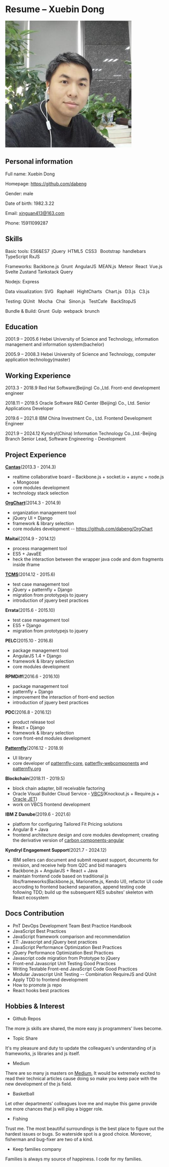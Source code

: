 # Resume – Xuebin Dong
![照片](./avatar.jpg)

## Personal information
Full name: Xuebin Dong

Homepage: https://github.com/dabeng

Gender: male

Date of birth: 1982.3.22

Email: xinguan413@163.com

Phone: 15911099287

## Skills

Basic tools: ES6&ES7 jQuery HTML5 CSS3  Bootstrap handlebars TypeScript RxJS

Frameworks: Backbone.js Grunt AngularJS MEAN.js Meteor React Vue.js Svelte  Zustand  Tankstack Query

Nodejs: Express

Data visualization: SVG  Raphaël  HightCharts   Chart.js   D3.js   C3.js

Testing: QUnit   Mocha   Chai  Sinon.js  TestCafe   BackStopJS

Bundle & Build: Grunt Gulp webpack brunch
## Education
2001.9 – 2005.6 Hebei University of Science and Technology, information management and information system(bachelor)

2005.9 – 2008.3 Hebei University of Science and Technology, computer application technology(master)

## Working Experience

2013.3 - 2018.9 Red Hat Software(Beijing) Co.,Ltd.  Front-end development engineer

2018.11 – 2019.5  Oracle Software R&D Center (Beijing) Co., Ltd.  Senior Applications Developer

2019.6 – 2021.8 IBM China Investment Co., Ltd.    Frontend Development Engineer

2021.9 – 2024.12 Kyndryl(China) Information Technology Co.,Ltd.-Beijing Branch    Senior Lead, Software Engineering - Development

## Project Experience

**[Cantas](https://github.com/onepiecejs/nodejs-cantas)**(2013.3 - 2014.3)
- realtime collaborative board – Backbone.js + socket.io + async + node.js + Mongoose
- core modules development
- technology stack selection

**[OrgChart](https://codepen.io/collection/AWxGVb/)**(2014.3 - 2014.9)
- organization management tool
- jQuery UI + Django
- framework & library selection
- core modules development -- https://github.com/dabeng/OrgChart

**Maitai**(2014.9 - 2014.12)
- process management tool
- ES5 + JavaEE
- heck the interaction between the wrapper java code and dom fragments inside iframe

**[TCMS](https://github.com/Nitrate/Nitrate)**(2014.12 - 2015.6)
- test case management tool
- jQuery + patternfly + Django
- migration from prototypejs to jquery
- introduction of jquery best practices

**Errata**(2015.6 - 2015.10)
- test case management tool
- ES5 + Django
- migration from prototypejs to jquery

**PELC**(2015.10 - 2016.8)
- package management tool
- AngularJS 1.4 + Django
- framework & library selection
- core modules development

**RPMDiff**(2016.6 - 2016.10)
- package management tool
- patternfly + Django
- improvement the interaction of front-end section
- introduction of jquery best practices

**PDC**(2016.8 - 2016.12)
- product release tool
- React + Django
- framework & library selection
- core front-end modules development

**[Patternfly](https://www.patternfly.org)**(2016.12 - 2018.9)
- UI library
- core developer of [patternfly-core](https://github.com/patternfly/patternfly), [patterfly-webcomponents](https://github.com/patternfly-webcomponents/patternfly-webcomponents) and [patternfly.org](https://patternfly.org/)

**Blockchain**(2018.11 - 2019.5)
- block chain adapter, bill receivable factoring
- Oracle Visual Builder Cloud Service - [VBCS](https://docs.oracle.com/en/cloud/paas/app-builder-cloud/)(Knockout.js + Require.js + [Oracle JET](https://www.oracle.com/webfolder/technetwork/jet/index.html))
- work on VBCS frontend development

**IBM Z Danube**(2019.6 - 2021.6)
- platform for configuring Tailored Fit Pricing solutions
- Angular 8 + Java
- frontend architecture design and core modules development; creating the derivative version of [carbon components-angular](https://stackblitz.com/edit/carbon-components-angular-demo)

**Kyndryl Engagement Support**(2021.7 - 2024.12)
- IBM sellers can document and submit request support, documents for revision, and receive help from Q2C and bid managers
- Backbone.js + AngularJS + React + Java
- maintain frontend code based on traditional js libs/frameworks(Backbone.js, Marionette.js, Kendo UI), refactor UI code accroding to frontend backend separation, append testing code following TDD; build up the subsequent KES subsites’ skeleton with React ecosystem


## Docs Contribution
-	PnT DevOps Development Team Best Practice Handbook
-	JavaScript Best Practices
-	JavaScript framework comparison and recommendation
-	ET: Javascript and jQuery best practices
-	JavaScript Performance Optimization Best Practices
-	jQuery Performance Optimization Best Practices 
-	Javascript code migration from Prototype to jQuery
-	Front-end Javascript Unit Testing Good Practices
-	Writing Testable Front-end JavaScript Code Good Practices
-	Modular Javascript Unit Testing -- Combination RequireJS and QUnit
- Apply TDD to frontend development
- How to promote js repo
- React hooks best practices

## Hobbies & Interest
- Github Repos

The more js skills are shared, the more easy js programmers' lives become.

- Topic Share

It's my pleasure and duty to update the colleagues's understanding of js frameworks, js libraries and js itself.

- Medium

There are so many js masters on [Medium](https://medium.com/), It would be extremely excited to read their technical articles cause doing so make you keep pace with the new development of the  js field.

- Basketball

Let other departments’ colleagues love me  and maybe this game provide me  more chances that js will play a bigger role.

- Fishing

Trust me. The most beautiful surroundings is the best  place to figure out the hardest issues or bugs. So waterside spot is a good choice. Moreover, fisherman and bug-fixer are two of a kind.

- Keep families company

Families is always my source of happiness. I code for my families.
